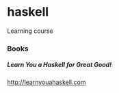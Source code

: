 # haskell
Learning course

### Books
##### Learn You a Haskell for Great Good!
http://learnyouahaskell.com
